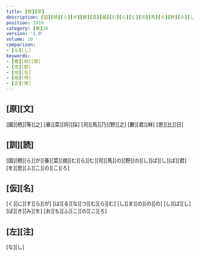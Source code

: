 ```yaml
---
title: [寄][草]
description: [国][栖][ら][が][春][菜][摘][む][ら][む][司][馬][の][野][の][し][ば][し][ば][君][を][思][ふ][こ][の][こ][ろ]
position: 1919
category: [巻]10
version: '1.0'
volume: 10
comparison:
- [な][し]
keywords:
- [春][相][聞]
- [吉][野]
- [地][名]
- [植][物]
- [恋][情]
---
```


## [原][文]

[國][栖][等][之] [春][菜][将][採] [司][馬][乃][野][之] [數][君][麻] [思][比][日]

## [訓][読]

[国][栖][ら][が][春][菜][摘][む][ら][む][司][馬][の][野][の][し][ば][し][ば][君][を][思][ふ][こ][の][こ][ろ]

## [仮][名]

[く][に][す][ら][が] [は][る][な][つ][む][ら][む] [し][ま][の][の][の] [し][ば][し][ば][き][み][を] [お][も][ふ][こ][の][こ][ろ]

## [左][注]

[な][し]
